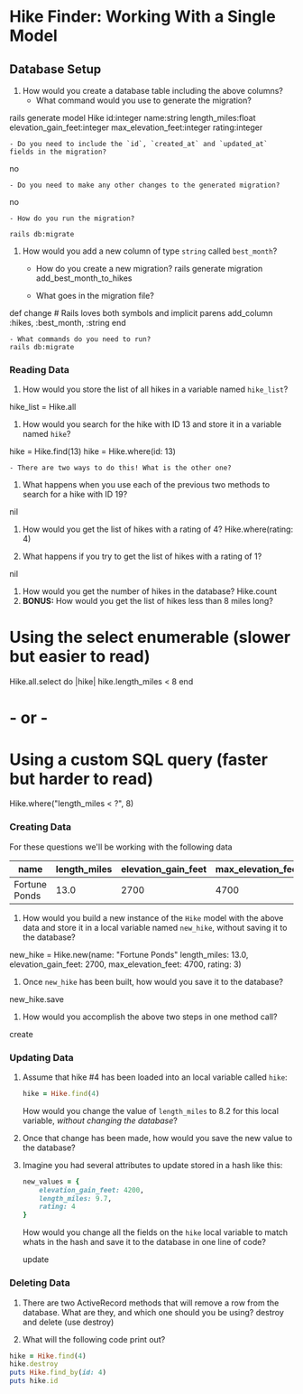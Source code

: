 # Hike Finder: Working With a Single Model

## Database Setup


1. How would you create a database table including the above columns?
    - What command would you use to generate the migration?

rails generate model Hike id:integer name:string length_miles:float elevation_gain_feet:integer max_elevation_feet:integer rating:integer

    - Do you need to include the `id`, `created_at` and `updated_at` fields in the migration?

no

    - Do you need to make any other changes to the generated migration?

no

    - How do you run the migration?

    rails db:migrate

1. How would you add a new column of type `string` called `best_month`?
    - How do you create a new migration?
rails generate migration add_best_month_to_hikes

    - What goes in the migration file?
    
 def change
    # Rails loves both symbols and implicit parens
    add_column :hikes, :best_month, :string
  end

    - What commands do you need to run?
    rails db:migrate

### Reading Data

1. How would you store the list of all hikes in a variable named `hike_list`?

hike_list = Hike.all

1. How would you search for the hike with ID 13 and store it in a variable named `hike`?

hike = Hike.find(13)
hike = Hike.where(id: 13)

    - There are two ways to do this! What is the other one?
1. What happens when you use each of the previous two methods to search for a hike with ID 19?

nil

1. How would you get the list of hikes with a rating of 4?
Hike.where(rating: 4)

1. What happens if you try to get the list of hikes with a rating of 1?

nil

1. How would you get the number of hikes in the database?
Hike.count
1. **BONUS:** How would you get the list of hikes less than 8 miles long?

# Using the select enumerable (slower but easier to read)
Hike.all.select do |hike|
  hike.length_miles < 8
end
# - or -
# Using a custom SQL query (faster but harder to read)
Hike.where("length_miles < ?", 8)

### Creating Data

For these questions we'll be working with the following data

name    | length_miles | elevation_gain_feet | max_elevation_feet | rating
---     | ---          | ---                 | ---                | ---
Fortune Ponds | 13.0   | 2700                | 4700               | 3

1. How would you build a new instance of the `Hike` model with the above data and store it in a local variable named `new_hike`, without saving it to the database?

new_hike = Hike.new(name: "Fortune Ponds" length_miles: 13.0,	elevation_gain_feet: 2700, max_elevation_feet: 4700, rating: 3)

1. Once `new_hike` has been built, how would you save it to the database?

new_hike.save

1. How would you accomplish the above two steps in one method call?

create
<!--  -->
### Updating Data

1. Assume that hike #4 has been loaded into an local variable called `hike`:
    ```ruby
    hike = Hike.find(4)
    ```
    How would you change the value of `length_miles` to 8.2 for this local variable, _without changing the database_?
1. Once that change has been made, how would you save the new value to the database?
1. Imagine you had several attributes to update stored in a hash like this:
    ```ruby
    new_values = {
        elevation_gain_feet: 4200,
        length_miles: 9.7,
        rating: 4
    }
    ```
    How would you change all the fields on the `hike` local variable to match whats in the hash and save it to the database in one line of code?

    update

### Deleting Data

1. There are two ActiveRecord methods that will remove a row from the database. What are they, and which one should you be using?
destroy and delete (use destroy)

1. What will the following code print out?

```ruby
hike = Hike.find(4)
hike.destroy
puts Hike.find_by(id: 4)
puts hike.id
```